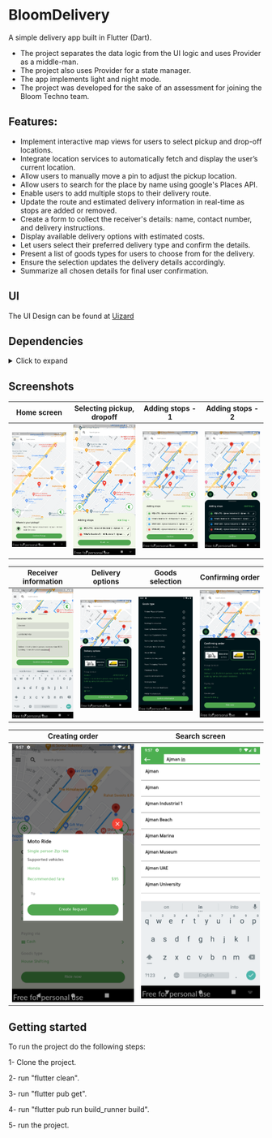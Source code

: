 # BloomDelivery

A simple delivery app built in Flutter (Dart).
* The project separates the data logic from the UI logic and uses Provider as a middle-man.
* The project also uses Provider for a state manager.
* The app implements light and night mode.
* The project was developed for the sake of an assessment for joining the Bloom Techno team.

## Features:

* Implement interactive map views for users to select pickup and drop-off locations.
* Integrate location services to automatically fetch and display the user’s current location.
* Allow users to manually move a pin to adjust the pickup location.
* Allow users to search for the place by name using google's Places API.
* Enable users to add multiple stops to their delivery route.
* Update the route and estimated delivery information in real-time as stops are added or removed.
* Create a form to collect the receiver's details: name, contact number, and delivery instructions.
* Display available delivery options with estimated costs.
* Let users select their preferred delivery type and confirm the details.
* Present a list of goods types for users to choose from for the delivery.
* Ensure the selection updates the delivery details accordingly.
* Summarize all chosen details for final user confirmation.

## UI

The UI Design can be found at [Uizard](https://app.uizard.io/p/f977280a/overview)

## Dependencies
<details>
     <summary> Click to expand </summary>

* [flutter_bloc](https://pub.dev/packages/flutter_bloc)
* [shared_preferences](https://pub.dev/packages/shared_preferences)
* [flutter_svg](https://pub.dev/packages/flutter_svg)
* [get_it](https://pub.dev/packages/get_it)
* [paginated_live_list](https://github.com/AkramIzz/paginated_live_list)
* [percent_indicator](https://pub.dev/packages/percent_indicator)
* [flutter_rating_bar](https://pub.dev/packages/flutter_rating_bar)
* [syncfusion_flutter_sliders](https://pub.dev/packages/syncfusion_flutter_sliders)
* [country_picker](https://pub.dev/packages/country_picker)
* [fast_i18n](https://pub.dev/packages/fast_i18n)
* [build_runner](https://pub.dev/packages/build_runner)
* [json_serializable](https://pub.dev/packages/json_serializable)
* [freezed](https://pub.dev/packages/freezed)

</details>

## Screenshots

Home screen                | Selecting pickup, dropoff | Adding stops - 1          | Adding stops - 2
:-------------------------:|:---------------------------------------------------------------------------:|:---------------------------------------------------------------------------:|:-------------------------:
![](https://github.com/laitooo/bloomdelivery/blob/main/screenshots/1.png)| ![](https://github.com/laitooo/bloomdelivery/blob/main/screenshots/2.png) | ![](https://github.com/laitooo/bloomdelivery/blob/main/screenshots/3.png) |![](https://github.com/laitooo/bloomdelivery/blob/main/screenshots/4.png)|

Receiver information       | Delivery options          | Goods selection           |  Confirming order
:-------------------------:|:---------------------------------------------------------------------------:|:---------------------------------------------------------------------------:|:-------------------------:
![](https://github.com/laitooo/bloomdelivery/blob/main/screenshots/5.png)| ![](https://github.com/laitooo/bloomdelivery/blob/main/screenshots/6.png) | ![](https://github.com/laitooo/bloomdelivery/blob/main/screenshots/7.png) |![](https://github.com/laitooo/bloomdelivery/blob/main/screenshots/8.png)|

Creating order             | Search screen                                 
:-------------------------:|:----------------------------------------------------------------------------:
![](https://github.com/laitooo/bloomdelivery/blob/main/screenshots/9.png)| ![](https://github.com/laitooo/bloomdelivery/blob/main/screenshots/10.png)


## Getting started

To run the project do the following steps:

1- Clone the project.

2- run "flutter clean".

3- run "flutter pub get".

4- run "flutter pub run build_runner build".

5- run the project.
